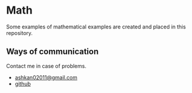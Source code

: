 # Math
Some examples of mathematical examples are created and placed in this repository.

## Ways of communication

Contact me in case of problems.

- ashkan02011@gmail.com
- [github](https://github.com/ashkan0201)

